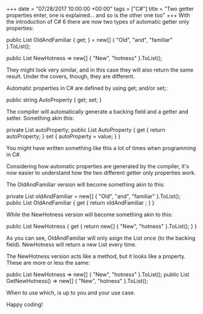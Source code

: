 +++
date = "07/28/2017 10:00:00 +00:00"
tags = ["C#"]
title = "Two getter properties enter, one is explained... and so is the other one too"
+++
With the introduction of C# 6 there are now two types of automatic getter only
properties:

public List<string> OldAndFamiliar { get; } = new[] { "Old", "and", "familiar" }.ToList();

public List<string> NewHotness => new[] { "New", "hotness" }.ToList();


They might look very similar, and in this case they will also return the same
result. Under the covers, though, they are different.

Automatic properties  in C# are defined by using get;  and/or set;:

public string AutoProperty { get; set; }


The compiler will automatically generate a backing field and a getter and
setter. Something akin this:

private List<string> autoProperty;
public List<string> AutoProperty
{
    get { return autoProperty; }
    set { autoProperty = value; }
}


You might have written something like this a lot of times when programming in
C#.

Considering how automatic properties are generated by the compiler, it's now
easier to understand how the two different getter only properties work.

The OldAndFamiliar  version will become something akin to this:

private List<string> oldAndFamiliar = new[] { "Old", "and", "familiar" }.ToList();
public List<string> OldAndFamiliar 
{
    get { return oldAndFamiliar ; }
}


While the NewHotness  version will become something akin to this:

public List<string> NewHotness
{
    get { return new[] { "New", "hotness" }.ToList(); }
}


As you can see, OldAndFamiliar  will only asign the List<string>  once (to the
backing field). NewHotness  will return a new List<string>  every time.

The NewHotness  version acts like a method, but it looks like a property. These
are more or less the same:

public List<string> NewHotness => new[] { "New", "hotness" }.ToList();
public List<string> GetNewHotness() => new[] { "New", "hotness" }.ToList();


When to use which, is up to you and your use case.

Happy coding!
